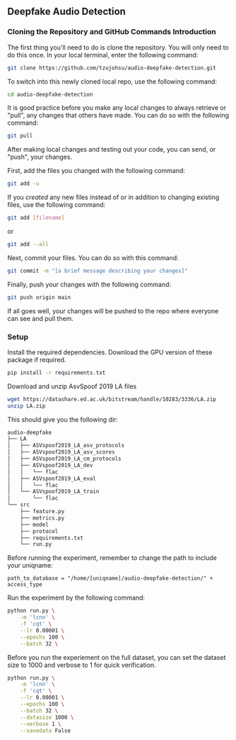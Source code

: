 ## Deepfake Audio Detection

### Cloning the Repository and GitHub Commands Introduction

The first thing you'll need to do is clone the repository. You will only need to do this once. In your local terminal, enter the following command:

```bash
git clone https://github.com/tzujohsu/audio-deepfake-detection.git
```

To switch into this newly cloned local repo, use the following command:

```bash
cd audio-deepfake-detection
```

It is good practice before you make any local changes to always retrieve or "pull", any changes that others have made. You can do so with the following command:

```bash
git pull
```

After making local changes and testing out your code, you can send, or "push", your changes.

First, add the files you changed with the following command: 

```bash
git add -u
```

If you *created* any new files instead of or in addition to changing existing files, use the following command:

```bash
git add [filename]
```

or

```bash
git add --all
```

Next, commit your files. You can do so with this command:

```bash
git commit -m "[a brief message describing your changes]"
```

Finally, push your changes with the following command:

```bash
git push origin main
```

If all goes well, your changes will be pushed to the repo where everyone can see and pull them.

### Setup
Install the required dependencies. Download the GPU version of these package if required.
``` bash
pip install -r requirements.txt
```
Download and unzip AsvSpoof 2019 LA files

```bash
wget https://datashare.ed.ac.uk/bitstream/handle/10283/3336/LA.zip
unzip LA.zip
```

This should give you the following dir:
``` bash
audio-deepfake
├── LA
│   ├── ASVspoof2019_LA_asv_protocols
│   ├── ASVspoof2019_LA_asv_scores
│   ├── ASVspoof2019_LA_cm_protocols
│   ├── ASVspoof2019_LA_dev
│   │   └── flac
│   ├── ASVspoof2019_LA_eval
│   │   └── flac
│   └── ASVspoof2019_LA_train
│       └── flac
└── src
    ├── feature.py
    ├── metrics.py
    ├── model
    ├── protocol
    ├── requirements.txt
    └── run.py

```

Before running the experiment, remember to change the path to include your uniqname:

```
path_to_database = "/home/[uniqname]/audio-deepfake-detection/" + access_type
```

Run the experiment by the following command:

``` bash
python run.py \
    -m 'lcnn' \
    -f 'cqt' \
    --lr 0.00001 \
    --epochs 100 \
    --batch 32 \
```

Before you run the experiement on the full dataset, you can set the dataset size to 1000 and verbose to 1 for quick verification.
```bash
python run.py \
    -m 'lcnn' \
    -f 'cqt' \
    --lr 0.00001 \
    --epochs 100 \
    --batch 32 \
    --datasize 1000 \
    --verbose 1 \
    --savedata False
```

